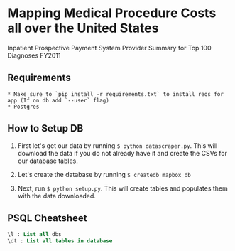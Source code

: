 # Mapping Medical Procedure Costs all over the United States 

Inpatient Prospective Payment System Provider Summary for Top 100 Diagnoses FY2011


## Requirements

	* Make sure to `pip install -r requirements.txt` to install reqs for app (If on db add `--user` flag)
	* Postgres


## How to Setup DB

1. First let's get our data by running `$ python datascraper.py`. This will download the data if you do not 
already have it and create the CSVs for our database tables. 

2. Let's create the database by running `$ createdb mapbox_db` 

3. Next, run `$ python setup.py`. This will create tables and populates them with the
data downloaded.


## PSQL Cheatsheet

```sql
\l : List all dbs
\dt : List all tables in database


```
